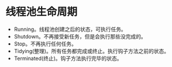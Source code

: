 # 线程池生命周期

- Running。线程池创建之后的状态，可执行任务。
- Shutdown。不再接受新任务，但是会执行那些没完成的。
- Stop。不再执行任何任务。
- Tidying(整理)。所有任务都完成或终止。执行钩子方法之前的状态。
- Terminated(终止)。钩子方法执行完毕的状态。